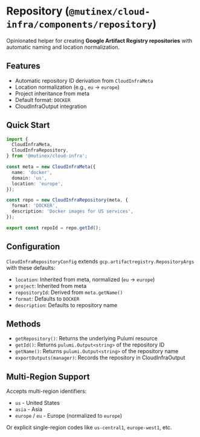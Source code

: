 # Repository (`@mutinex/cloud-infra/components/repository`)

Opinionated helper for creating **Google Artifact Registry repositories** with automatic naming and location normalization.

## Features

- Automatic repository ID derivation from `CloudInfraMeta`
- Location normalization (e.g., `eu` → `europe`)
- Project inheritance from meta
- Default format: `DOCKER`
- CloudInfraOutput integration

## Quick Start

```typescript
import {
  CloudInfraMeta,
  CloudInfraRepository,
} from '@mutinex/cloud-infra';

const meta = new CloudInfraMeta({
  name: 'docker',
  domain: 'us',
  location: 'europe',
});

const repo = new CloudInfraRepository(meta, {
  format: 'DOCKER',
  description: 'Docker images for US services',
});

export const repoId = repo.getId();
```

## Configuration

`CloudInfraRepositoryConfig` extends `gcp.artifactregistry.RepositoryArgs` with these defaults:

- `location`: Inherited from meta, normalized (`eu` → `europe`)
- `project`: Inherited from meta
- `repositoryId`: Derived from `meta.getName()`
- `format`: Defaults to `DOCKER`
- `description`: Defaults to repository name

## Methods

- `getRepository()`: Returns the underlying Pulumi resource
- `getId()`: Returns `pulumi.Output<string>` of the repository ID
- `getName()`: Returns `pulumi.Output<string>` of the repository name
- `exportOutputs(manager)`: Records the repository in CloudInfraOutput

## Multi-Region Support

Accepts multi-region identifiers:

- `us` - United States
- `asia` - Asia
- `europe` / `eu` - Europe (normalized to `europe`)

Or explicit single-region codes like `us-central1`, `europe-west1`, etc.
